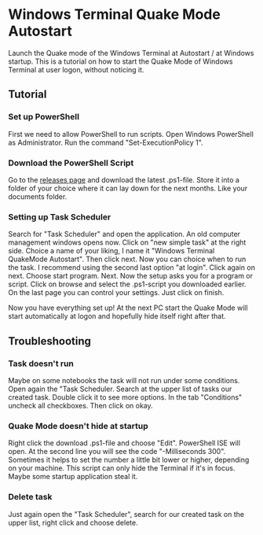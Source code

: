 # Windows Terminal Quake Mode Autostart
Launch the Quake mode of the Windows Terminal at Autostart / at Windows startup.
This is a tutorial on how to start the Quake Mode of Windows Terminal at user logon, without noticing it.

## Tutorial

### Set up PowerShell
First we need to allow PowerShell to run scripts. Open Windows PowerShell as Administrator. Run the command "Set-ExecutionPolicy 1".

### Download the PowerShell Script
Go to the [releases page](https://github.com/Armin2208/Windows-Terminal-QuakeMode-Autostart/releases) and download the latest .ps1-file.
Store it into a folder of your choice where it can lay down for the next months. Like your documents folder.

### Setting up Task Scheduler
Search for "Task Scheduler" and open the application. An old computer management windows opens now. Click on "new simple task" at the right side.
Choice a name of your liking, I name it "Windows Terminal QuakeMode Autostart". Then click next.
Now you can choice when to run the task. I recommend using the second last option "at login". Click again on next.
Choose start program. Next.
Now the setup asks you for a program or script. Click on browse and select the .ps1-script you downloaded earlier.
On the last page you can control your settings. Just click on finish.

Now you have everything set up! At the next PC start the Quake Mode will start automatically at logon and hopefully hide itself right after that.

## Troubleshooting
### Task doesn't run
Maybe on some notebooks the task will not run under some conditions.
Open again the "Task Scheduler. Search at the upper list of tasks our created task. Double click it to see more options.
In the tab "Conditions" uncheck all checkboxes. Then click on okay.

### Quake Mode doesn't hide at startup
Right click the download .ps1-file and choose "Edit". PowerShell ISE will open. At the second line you will see the code "-Milliseconds 300". Sometimes it helps to set the number a little bit lower or higher, depending on your machine.
This script can only hide the Terminal if it's in focus. Maybe some startup application steal it.

### Delete task
Just again open the "Task Scheduler", search for our created task on the upper list, right click and choose delete.
